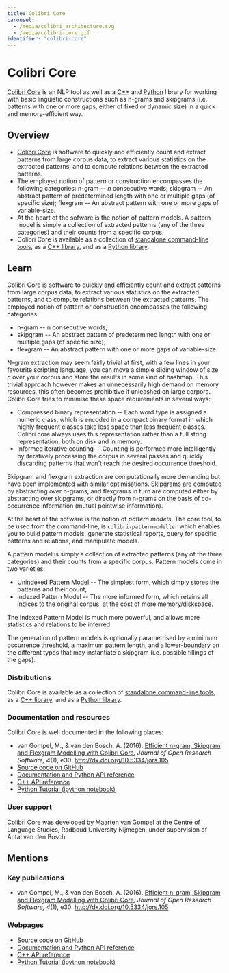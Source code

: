 ```yaml
---
title: Colibri Core
carousel:
  - /media/colibri_architecture.svg
  - /media/colibri-core.gif
identifier: "colibri-core"
---
```


# Colibri Core

[Colibri Core](https://proycon.github.io/colibri-core/) is an NLP tool as well as a [C++](https://proycon.github.io/colibri-core/capi/html/) and [Python](https://pypi.org/project/colibricore/) library for working with basic linguistic constructions such as n-grams and skipgrams (i.e. patterns with one or more gaps, either of fixed or dynamic size) in a quick and memory-efficient way.

## Overview

* [Colibri Core](https://proycon.github.io/colibri-core/) is software to quickly and efficiently count and extract patterns from large corpus data, to extract various statistics on the extracted patterns, and to compute relations between the extracted patterns.
* The employed notion of pattern or construction encompasses the following categories: n-gram -- *n* consecutive words; skipgram -- An abstract pattern of predetermined length with one or multiple gaps (of specific size); flexgram -- An abstract pattern with one or more gaps of variable-size.
* At the heart of the sofware is the notion of pattern models. A pattern model is simply a collection of extracted patterns (any of the three categories) and their counts from a specific corpus.
* Colibri Core is available as a collection of [standalone command-line tools](https://github.com/proycon/colibri-core), as a [C++ library](https://proycon.github.io/colibri-core/capi/html/), and as a [Python library](https://pypi.org/project/colibricore/).


## Learn

Colibri Core is software to quickly and efficiently count and extract patterns from large corpus data, to extract various statistics on the extracted patterns, and to compute relations between the extracted patterns. The employed notion of pattern or construction encompasses the following categories:

* n-gram -- n consecutive words;
* skipgram -- An abstract pattern of predetermined length with one or multiple gaps (of specific size);
* flexgram -- An abstract pattern with one or more gaps of variable-size.

N-gram extraction may seem fairly trivial at first, with a few lines in your favourite scripting language, you can move a simple sliding window of size *n* over your corpus and store the results in some kind of hashmap. This trivial approach however makes an unnecessarily high demand on memory resources, this often becomes prohibitive if unleashed on large corpora. Colibri Core tries to minimise these space requirements in several ways:

* Compressed binary representation -- Each word type is assigned a numeric class, which is encoded in a compact binary format in which highly frequent classes take less space than less frequent classes. Colibri core always uses this representation rather than a full string representation, both on disk and in memory.
* Informed iterative counting -- Counting is performed more intelligently by iteratively processing the corpus in several passes and quickly discarding patterns that won't reach the desired occurrence threshold.

Skipgram and flexgram extraction are computationally more demanding but have been implemented with similar optimisations. Skipgrams are computed by abstracting over n-grams, and flexgrams in turn are computed either by abstracting over skipgrams, or directly from n-grams on the basis of co-occurrence information (mutual pointwise information).

At the heart of the sofware is the notion of *pattern models*. The core tool, to be used from the command-line, is `colibri-patternmodeller` which enables you to build pattern models, generate statistical reports, query for specific patterns and relations, and manipulate models.

A pattern model is simply a collection of extracted patterns (any of the three categories) and their counts from a specific corpus. Pattern models come in two varieties:

* Unindexed Pattern Model -- The simplest form, which simply stores the patterns and their count;
* Indexed Pattern Model -- The more informed form, which retains all indices to the original corpus, at the cost of more memory/diskspace.

The Indexed Pattern Model is much more powerful, and allows more statistics and relations to be inferred.

The generation of pattern models is optionally parametrised by a minimum occurrence threshold, a maximum pattern length, and a lower-boundary on the different types that may instantiate a skipgram (i.e. possible fillings of the gaps).


### Distributions

Colibri Core is available as a collection of [standalone command-line tools](https://github.com/proycon/colibri-core), as a [C++ library](https://proycon.github.io/colibri-core/capi/html/), and as a [Python library](https://pypi.org/project/colibricore/).

### Documentation and resources

Colibri Core is well documented in the following places:

* van Gompel, M., & van den Bosch, A. (2016). [Efficient n-gram, Skipgram and Flexgram Modelling with Colibri Core.](http://dx.doi.org/10.5334/jors.105) *Journal of Open Research Software, 4*(1), e30. http://dx.doi.org/10.5334/jors.105
* [Source code on GitHub](https://github.com/proycon/colibri-core)
* [Documentation and Python API reference](https://proycon.github.io/colibri-core/doc/)
* [C++ API reference](https://proycon.github.io/colibri-core/capi/html/)
* [Python Tutorial (ipython notebook)](https://proycon.github.io/colibri-core/doc/colibricore-python-tutorial.html)

### User support

Colibri Core was developed by Maarten van Gompel at the Centre of Language Studies, Radboud University Nijmegen, under supervision of Antal van den Bosch. 

## Mentions

### Key publications

* van Gompel, M., & van den Bosch, A. (2016). [Efficient n-gram, Skipgram and Flexgram Modelling with Colibri Core.](http://dx.doi.org/10.5334/jors.105) *Journal of Open Research Software, 4*(1), e30. http://dx.doi.org/10.5334/jors.105

### Webpages

* [Source code on GitHub](https://github.com/proycon/colibri-core)
* [Documentation and Python API reference](https://proycon.github.io/colibri-core/doc/)
* [C++ API reference](https://proycon.github.io/colibri-core/capi/html/)
* [Python Tutorial (ipython notebook)](https://proycon.github.io/colibri-core/doc/colibricore-python-tutorial.html)

